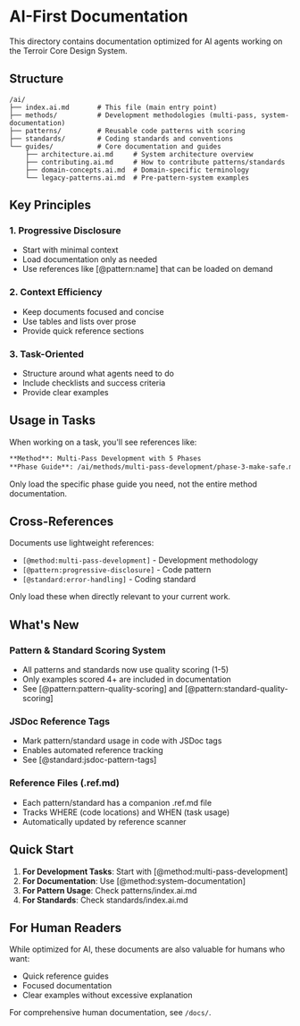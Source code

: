 # AI-First Documentation

This directory contains documentation optimized for AI agents working on the Terroir Core Design System.

## Structure

```text
/ai/
├── index.ai.md       # This file (main entry point)
├── methods/          # Development methodologies (multi-pass, system-documentation)
├── patterns/         # Reusable code patterns with scoring
├── standards/        # Coding standards and conventions
└── guides/           # Core documentation and guides
    ├── architecture.ai.md     # System architecture overview
    ├── contributing.ai.md     # How to contribute patterns/standards
    ├── domain-concepts.ai.md  # Domain-specific terminology
    └── legacy-patterns.ai.md  # Pre-pattern-system examples
```

## Key Principles

### 1. Progressive Disclosure

- Start with minimal context
- Load documentation only as needed
- Use references like [@pattern:name] that can be loaded on demand

### 2. Context Efficiency

- Keep documents focused and concise
- Use tables and lists over prose
- Provide quick reference sections

### 3. Task-Oriented

- Structure around what agents need to do
- Include checklists and success criteria
- Provide clear examples

## Usage in Tasks

When working on a task, you'll see references like:

```markdown
**Method**: Multi-Pass Development with 5 Phases
**Phase Guide**: /ai/methods/multi-pass-development/phase-3-make-safe.md
```

Only load the specific phase guide you need, not the entire method documentation.

## Cross-References

Documents use lightweight references:

- `[@method:multi-pass-development]` - Development methodology
- `[@pattern:progressive-disclosure]` - Code pattern
- `[@standard:error-handling]` - Coding standard

Only load these when directly relevant to your current work.

## What's New

### Pattern & Standard Scoring System

- All patterns and standards now use quality scoring (1-5)
- Only examples scored 4+ are included in documentation
- See [@pattern:pattern-quality-scoring] and [@pattern:standard-quality-scoring]

### JSDoc Reference Tags

- Mark pattern/standard usage in code with JSDoc tags
- Enables automated reference tracking
- See [@standard:jsdoc-pattern-tags]

### Reference Files (.ref.md)

- Each pattern/standard has a companion .ref.md file
- Tracks WHERE (code locations) and WHEN (task usage)
- Automatically updated by reference scanner

## Quick Start

1. **For Development Tasks**: Start with [@method:multi-pass-development]
2. **For Documentation**: Use [@method:system-documentation]
3. **For Pattern Usage**: Check patterns/index.ai.md
4. **For Standards**: Check standards/index.ai.md

## For Human Readers

While optimized for AI, these documents are also valuable for humans who want:

- Quick reference guides
- Focused documentation
- Clear examples without excessive explanation

For comprehensive human documentation, see `/docs/`.

